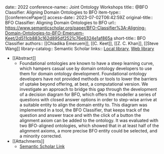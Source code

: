 date:: 2022
conference-name:: Joint Ontology Workshops
title:: @BFO Classifier: Aligning Domain Ontologies to BFO
item-type:: [[conferencePaper]]
access-date:: 2023-07-02T06:42:59Z
original-title:: BFO Classifier: Aligning Domain Ontologies to BFO
url:: https://www.semanticscholar.org/paper/BFO-Classifier%3A-Aligning-Domain-Ontologies-to-BFO-Emeruem-Keet/2d511cb883c162d895df2521c76e6324e1af865a
short-title:: BFO Classifier
authors:: [[Chiadika Emeruem]], [[C. Keet]], [[Z. C. Khan]], [[Steve Wang]]
library-catalog:: Semantic Scholar
links:: [Local library](zotero://select/library/items/LTENQVCV), [Web library](https://www.zotero.org/users/6520516/items/LTENQVCV)

- [[Abstract]]
	- Foundational ontologies are known to have a steep learning curve, which hampers casual use by domain ontology developers to use them for domain ontology development. Foundational ontology developers have not provided methods or tools to lower the barriers of uptake beyond offering, at best, a computational version. We investigate an approach to bridge this gap through the development of a decision diagram for BFO, which offers the modeller a series of questions with closed answer options in order to step-wise arrive at a suitable entity to align the domain entity to. This diagram was implemented in a tool, the BFO Classifier, that keeps track of the question and answer trace and with the click of a button the alignment axiom can be added to the ontology. It was evaluated with two BFO-aligned ontologies, which showed that in at least half of the alignment axioms, a more precise BFO entity could be selected, and a minority corrected.
- [[Attachments]]
	- [Semantic Scholar Link](https://www.semanticscholar.org/paper/BFO-Classifier%3A-Aligning-Domain-Ontologies-to-BFO-Emeruem-Keet/2d511cb883c162d895df2521c76e6324e1af865a)